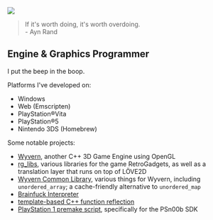[![](https://img.shields.io/badge/Itch.io-%23FA5C5C.svg?logo=Itch.io&logoColor=white)](https://argore.itch.io/)

> If it's worth doing, it's worth overdoing.  
> \- Ayn Rand

## Engine & Graphics Programmer  
I put the beep in the boop.  


Platforms I've developed on:
* Windows
* Web (Emscripten)
* PlayStation®Vita
* PlayStation®5
* Nintendo 3DS (Homebrew)

Some notable projects:
* [Wyvern](https://github.com/argoreofficial/wyvern), another C++ 3D Game Engine using OpenGL 
* [rg_libs](https://github.com/ArgoreOfficial/rg_libs), various libraries for the game RetroGadgets, as well as a translation layer that runs on top of LÖVE2D
* [Wyvern Common Library](https://github.com/ArgoreOfficial/libWyvern), various things for Wyvern, including `unordered_array`; a cache-friendly alternative to `unordered_map`
* [Brainfuck Interpreter](https://github.com/ArgoreOfficial/BF-Interpreter)
* [template-based C++ function reflection](https://github.com/ArgoreOfficial/Reflection)
* [PlayStation 1 premake script](https://github.com/ArgoreOfficial/PSn00bSDK-Premake), specifically for the PSn00b SDK
